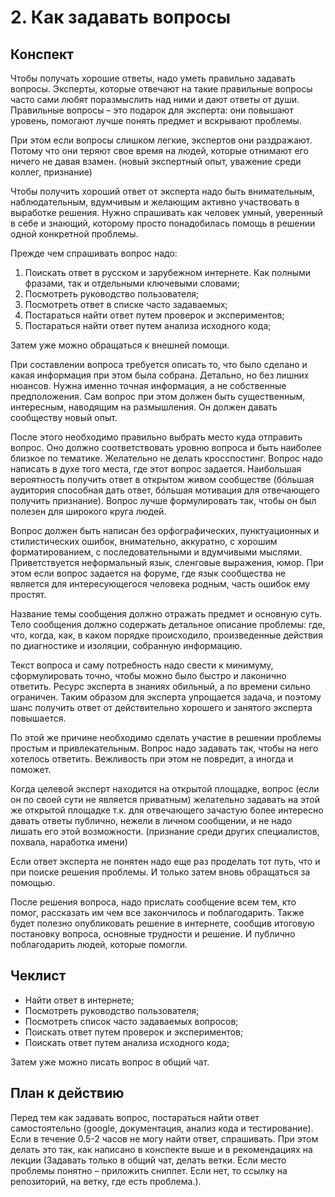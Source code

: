 # 2. Как задавать вопросы

## Конспект
Чтобы получать хорошие ответы, надо уметь правильно задавать вопросы. Эксперты, которые отвечают на такие правильные вопросы часто сами любят поразмыслить над ними и дают ответы от души. Правильные вопросы – это подарок для эксперта: они повышают уровень, помогают лучше понять предмет и вскрывают проблемы.

При этом если вопросы слишком легкие, экспертов они раздражают. Потому что они теряют свое время на людей, которые отнимают его ничего не давая взамен. (новый экспертный опыт, уважение среди коллег, признание)

Чтобы получить хороший ответ от эксперта надо быть внимательным, наблюдательным, вдумчивым и желающим активно участвовать в выработке решения. Нужно спрашивать как человек умный, уверенный в себе и знающий, которому просто понадобилась помощь в решении одной конкретной проблемы.

Прежде чем спрашивать вопрос надо:

1. Поискать ответ в русском и зарубежном интернете. Как полными фразами, так и отдельными ключевыми словами;
2. Посмотреть руководство пользователя;
3. Посмотреть ответ в списке часто задаваемых;
4. Постараться найти ответ путем проверок и экспериментов;
5. Постараться найти ответ путем анализа исходного кода;

Затем уже можно обращаться к внешней помощи. 

При составлении вопроса требуется описать то, что было сделано и какая информация при этом была собрана. Детально, но без лишних нюансов. Нужна именно точная информация, а не собственные предположения. Сам вопрос при этом должен быть существенным, интересным, наводящим на размышления. Он должен давать сообществу новый опыт. 

После этого необходимо правильно выбрать место куда отправить вопрос. Оно должно соответствовать уровню вопроса и быть наиболее близкое по тематике. Желательно не делать кросспостинг. Вопрос надо написать в духе того места, где этот вопрос задается. Наибольшая вероятность получить ответ в открытом живом сообществе (бóльшая аудитория способная дать ответ, бóльшая мотивация для отвечающего получить признание). Вопрос лучше формулировать так, чтобы он был полезен для широкого круга людей.

Вопрос должен быть написан без орфографических, пунктуационных и стилистических ошибок, внимательно, аккуратно, с хорошим форматированием, с последовательными и вдумчивыми мыслями. Приветствуется неформальный язык, сленговые выражения, юмор. При этом если вопрос задается на форуме, где язык сообщества не является для интересующегося человека родным, часть ошибок ему простят.

Название темы сообщения должно отражать предмет и основную суть. 
Тело сообщения должно содержать детальное описание проблемы: где, что, когда, как, в каком порядке происходило, произведенные действия по диагностике и изоляции, собранную информацию.

Текст вопроса и саму потребность надо свести к минимуму, сформулировать точно, чтобы можно было быстро и лаконично ответить. Ресурс эксперта в знаниях обильный, а по времени сильно ограничен. Таким образом для эксперта упрощается задача, и поэтому шанс получить ответ от действительно хорошего и занятого эксперта повышается.

По этой же причине необходимо сделать участие в решении проблемы простым и привлекательным. Вопрос надо задавать так, чтобы на него хотелось ответить. Вежливость при этом не повредит, а иногда и поможет. 

Когда целевой эксперт находится на открытой площадке, вопрос (если он по своей сути не является приватным) желательно задавать на этой же открытой площадке т.к. для отвечающего зачастую более интересно давать ответы публично, нежели в личном сообщении, и не надо лишать его этой возможности. (признание среди других специалистов, похвала, наработка имени)

Если ответ эксперта не понятен надо еще раз проделать тот путь, что и при поиске решения проблемы. И только затем вновь обращаться за помощью.

После решения вопроса, надо прислать сообщение всем тем, кто помог, рассказать им чем все закончилось и поблагодарить. Также будет полезно опубликовать решение в интернете, сообщив итоговую постановку вопроса, основные трудности и решение. И публично поблагодарить людей, которые помогли. 

## Чеклист

- Найти ответ в интернете;
- Посмотреть руководство пользователя;
- Посмотреть список часто задаваемых вопросов;
- Поискать ответ путем проверок и экспериментов;
- Поискать ответ путем анализа исходного кода;

Затем уже можно писать вопрос в общий чат.

## План к действию
Перед тем как задавать вопрос, постараться найти ответ самостоятельно (google, документация, анализ кода и тестирование). Если в течение 0.5-2 часов не могу найти ответ, спрашивать. При этом делать это так, как написано в конспекте выше и в рекомендациях на лекции (Задавать только в общий чат, делать ветки. Если место проблемы понятно – приложить сниппет. Если нет, то ссылку на репозиторий, на ветку, где есть проблема.).
